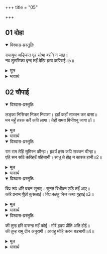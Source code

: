 +++
title = "05"

+++


## 01 दोहा
<details open><summary>विश्वास-प्रस्तुतिः</summary>

रामायुध अङ्कित गृह सोभा बरनि न जाइ।  
नव तुलसिका बृन्द तहँ देखि हरष कपिराई॥5॥  
</details>

<details><summary>मूल</summary>

रामायुध अङ्कित गृह सोभा बरनि न जाइ।  
नव तुलसिका बृन्द तहँ देखि हरष कपिराई॥5॥  
</details>

<details><summary>भावार्थ</summary>

वह महल श्री रामजी के आयुध (धनुष-बाण) के चिह्नों से अङ्कित था, उसकी शोभा वर्णन नहीं की जा सकती। वहाँ नवीन-नवीन तुलसी के वृक्ष-समूहों को देखकर कपिराज श्री हनुमान्‌जी हर्षित हुए॥5॥  
</details>

## 02 चौपाई

<div class="audioEmbed"  caption="AIR-वाचनम्" src="https://archive.org/download/rAmcharitmAnas-AIR/EPI-281.mp3"></div>

<details open><summary>विश्वास-प्रस्तुतिः</summary>

लङ्का निसिचर निकर निवासा। इहाँ कहाँ सज्जन कर बासा॥  
मन महुँ तरक करैं कपि लागा। तेहीं समय बिभीषनु जागा॥1॥  
</details>

<details><summary>मूल</summary>

लङ्का निसिचर निकर निवासा। इहाँ कहाँ सज्जन कर बासा॥  
मन महुँ तरक करैं कपि लागा। तेहीं समय बिभीषनु जागा॥1॥  
</details>

<details><summary>भावार्थ</summary>

लङ्का तो राक्षसों के समूह का निवास स्थान है। यहाँ सज्जन (साधु पुरुष) का निवास कहाँ? हनुमान्‌जी मन में इस प्रकार तर्क करने लगे। उसी समय विभीषणजी जागे॥1॥  
</details>

<details open><summary>विश्वास-प्रस्तुतिः</summary>

राम राम तेहिं सुमिरन कीन्हा। हृदयँ हरष कपि सज्जन चीन्हा॥  
एहि सन सठि करिहउँ पहिचानी। साधु ते होइ न कारज हानी॥2॥  
</details>

<details><summary>मूल</summary>

राम राम तेहिं सुमिरन कीन्हा। हृदयँ हरष कपि सज्जन चीन्हा॥  
एहि सन सठि करिहउँ पहिचानी। साधु ते होइ न कारज हानी॥2॥  
</details>

<details><summary>भावार्थ</summary>

उन्होन्ने (विभीषण ने) राम नाम का स्मरण (उच्चारण) किया। हनमान्‌जी ने उन्हें सज्जन जाना और हृदय में हर्षित हुए। (हनुमान्‌जी ने विचार किया कि) इनसे हठ करके (अपनी ओर से ही) परिचय करूँगा, क्योङ्कि साधु से कार्य की हानि नहीं होती। (प्रत्युत लाभ ही होता है)॥2॥  
</details>

<details open><summary>विश्वास-प्रस्तुतिः</summary>

बिप्र रूप धरि बचन सुनाए। सुनत बिभीषन उठि तहँ आए॥  
करि प्रनाम पूँछी कुसलाई। बिप्र कहहु निज कथा बुझाई॥3॥  
</details>

<details><summary>मूल</summary>

बिप्र रूप धरि बचन सुनाए। सुनत बिभीषन उठि तहँ आए॥  
करि प्रनाम पूँछी कुसलाई। बिप्र कहहु निज कथा बुझाई॥3॥  
</details>

<details><summary>भावार्थ</summary>

ब्राह्मण का रूप धरकर हनुमान्‌जी ने उन्हें वचन सुनाए (पुकारा)। सुनते ही विभीषणजी उठकर वहाँ आए। प्रणाम करके कुशल पूछी (और कहा कि) हे ब्राह्मणदेव! अपनी कथा समझाकर कहिए॥3॥  
</details>

<details open><summary>विश्वास-प्रस्तुतिः</summary>

की तुम्ह हरि दासन्ह महँ कोई। मोरें हृदय प्रीति अति होई॥  
की तुम्ह रामु दीन अनुरागी। आयहु मोहि करन बडभागी॥4॥  
</details>

<details><summary>मूल</summary>

की तुम्ह हरि दासन्ह महँ कोई। मोरें हृदय प्रीति अति होई॥  
की तुम्ह रामु दीन अनुरागी। आयहु मोहि करन बडभागी॥4॥  
</details>

<details><summary>भावार्थ</summary>

क्या आप हरिभक्तों में से कोई हैं? क्योङ्कि आपको देखकर मेरे हृदय में अत्यन्त प्रेम उमड रहा है। अथवा क्या आप दीनों से प्रेम करने वाले स्वयं श्री रामजी ही हैं जो मुझे बडभागी बनाने (घर-बैठे दर्शन देकर कृतार्थ करने) आए हैं?॥4॥  
</details>


